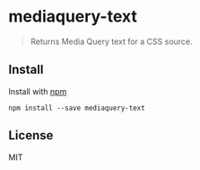 # mediaquery-text

> Returns Media Query text for a CSS source.

## Install

Install with [npm](https://npmjs.org/package/mediaquery-text)

```
npm install --save mediaquery-text
```

## License

MIT
